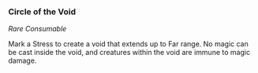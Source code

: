 ### Circle of the Void
_Rare Consumable_

Mark a Stress to create a void that extends up to Far range. No magic can be cast inside the void, and creatures within the void are immune to magic damage.